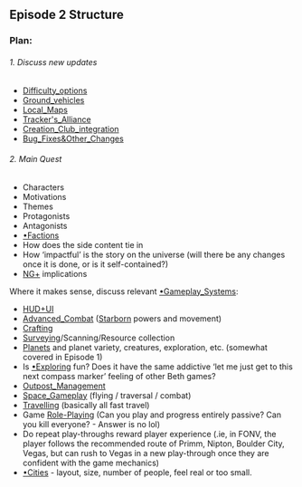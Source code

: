 
## Episode 2 Structure
### Plan:

###### 1. Discuss new updates 
- [Difficulty_options](New%20Updates/Difficulty_options.md)
- [Ground_vehicles](New%20Updates/Ground_vehicles.md)
- [Local_Maps](New%20Updates/Local_Maps.md)
- [Tracker's_Alliance](New%20Updates/Tracker's_Alliance.md)
- [Creation_Club_integration](New%20Updates/Creation_Club_integration.md)
- [Bug_Fixes&Other_Changes](New%20Updates/Bug_Fixes&Other_Changes.md) 
###### 2. Main Quest
- Characters
- Motivations
- Themes
- Protagonists
- Antagonists
- [•Factions](Factions/•Factions.md)
- How does the side content tie in
- How ‘impactful’ is the story on the universe (will there be any changes once it is done, or is it self-contained?)
- [NG+](Gameplay%20Systems/NG+.md) implications

Where it makes sense, discuss relevant [•Gameplay_Systems](Gameplay%20Systems/•Gameplay_Systems.md):
- [HUD+UI](Presentation/HUD+UI.md)
- [Advanced_Combat](Gameplay%20Systems/Advanced_Combat.md) ([Starborn](Main%20Quest/Starborn.md) powers and movement)
- [Crafting](Gameplay%20Systems/Crafting.md)
- [Surveying](Gameplay%20Systems/Surveying.md)/Scanning/Resource collection
- [Planets](Presentation/Planets.md) and planet variety, creatures, exploration, etc. (somewhat covered in Episode 1)
- Is [•Exploring](Exploring/•Exploring.md) fun? Does it have the same addictive ‘let me just get to this next compass marker’ feeling of other Beth games?
- [Outpost_Management](Gameplay%20Systems/Outpost_Management.md)
- [Space_Gameplay](Gameplay%20Systems/Space_Gameplay.md) (flying / traversal / combat)
- [Travelling](Exploring/Travelling.md) (basically all fast travel)
- Game [Role-Playing](Gameplay%20Systems/Role-Playing.md) (Can you play and progress entirely passive? Can you kill everyone? - Answer is no lol)
- Do repeat play-throughs reward player experience (.ie, in FONV, the player follows the recommended route of Primm, Nipton, Boulder City, Vegas, but can rush to Vegas in a new play-through once they are confident with the game mechanics)
- [•Cities](Cities/•Cities.md) - layout, size, number of people, feel real or too small. 